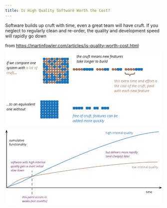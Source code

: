 ```yaml
---
title: Is High Quality Software Worth the Cost?
---
```


Software builds up cruft with time, even a great team will have cruft. If you neglect to regularly clean and re-order, the quality and development speed will rapidly go down  

from <https://martinfowler.com/articles/is-quality-worth-cost.html>

![](/assets/static/img/cruft-impact.png)

![](/assets/static/img/high-quality-goes-further.png)

